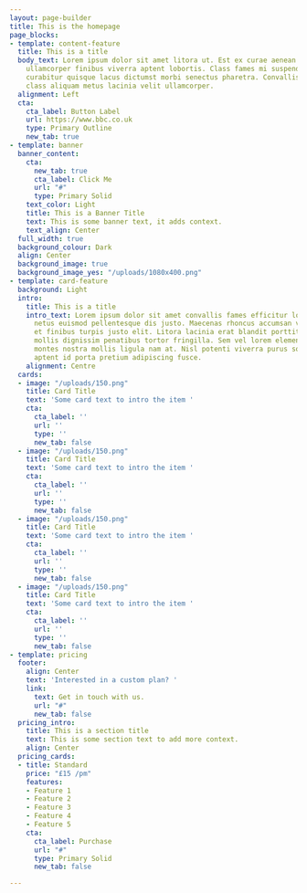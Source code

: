 ```yaml
---
layout: page-builder
title: This is the homepage
page_blocks:
- template: content-feature
  title: This is a title
  body_text: Lorem ipsum dolor sit amet litora ut. Est ex curae aenean elementum leo
    ullamcorper finibus viverra aptent lobortis. Class fames mi suspendisse risus
    curabitur quisque lacus dictumst morbi senectus pharetra. Convallis sociosqu ad
    class aliquam metus lacinia velit ullamcorper.
  alignment: Left
  cta:
    cta_label: Button Label
    url: https://www.bbc.co.uk
    type: Primary Outline
    new_tab: true
- template: banner
  banner_content:
    cta:
      new_tab: true
      cta_label: Click Me
      url: "#"
      type: Primary Solid
    text_color: Light
    title: This is a Banner Title
    text: This is some banner text, it adds context.
    text_align: Center
  full_width: true
  background_colour: Dark
  align: Center
  background_image: true
  background_image_yes: "/uploads/1080x400.png"
- template: card-feature
  background: Light
  intro:
    title: This is a title
    intro_text: Lorem ipsum dolor sit amet convallis fames efficitur lorem. Nulla
      netus euismod pellentesque dis justo. Maecenas rhoncus accumsan vulputate lacus
      et finibus turpis justo elit. Litora lacinia erat blandit porttitor class. A
      mollis dignissim penatibus tortor fringilla. Sem vel lorem elementum congue
      montes nostra mollis ligula nam at. Nisl potenti viverra purus sollicitudin
      aptent id porta pretium adipiscing fusce.
    alignment: Centre
  cards:
  - image: "/uploads/150.png"
    title: Card Title
    text: 'Some card text to intro the item '
    cta:
      cta_label: ''
      url: ''
      type: ''
      new_tab: false
  - image: "/uploads/150.png"
    title: Card Title
    text: 'Some card text to intro the item '
    cta:
      cta_label: ''
      url: ''
      type: ''
      new_tab: false
  - image: "/uploads/150.png"
    title: Card Title
    text: 'Some card text to intro the item '
    cta:
      cta_label: ''
      url: ''
      type: ''
      new_tab: false
  - image: "/uploads/150.png"
    title: Card Title
    text: 'Some card text to intro the item '
    cta:
      cta_label: ''
      url: ''
      type: ''
      new_tab: false
- template: pricing
  footer:
    align: Center
    text: 'Interested in a custom plan? '
    link:
      text: Get in touch with us.
      url: "#"
      new_tab: false
  pricing_intro:
    title: This is a section title
    text: This is some section text to add more context.
    align: Center
  pricing_cards:
  - title: Standard
    price: "£15 /pm"
    features:
    - Feature 1
    - Feature 2
    - Feature 3
    - Feature 4
    - Feature 5
    cta:
      cta_label: Purchase
      url: "#"
      type: Primary Solid
      new_tab: false

---
```

